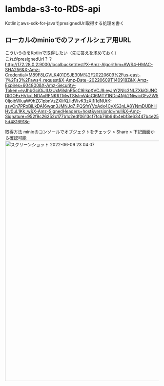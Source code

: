 # lambda-s3-to-RDS-api

Kotlinとaws-sdk-for-javaでpresignedUrl取得する処理を書く

## ローカルのminioでのファイルシェア用URL
こういうのをKotlinで取得したい（先に答えを求めておく） <br>
これがpresignedUrl？？ <br>
http://172.28.0.2:9000/localbucket/test?X-Amz-Algorithm=AWS4-HMAC-SHA256&X-Amz-Credential=M89F8LGVLK401DSJE30M%2F20220609%2Fus-east-1%2Fs3%2Faws4_request&X-Amz-Date=20220609T140918Z&X-Amz-Expires=604800&X-Amz-Security-Token=eyJhbGciOiJIUzUxMiIsInR5cCI6IkpXVCJ9.eyJhY2Nlc3NLZXkiOiJNODlGOExHVkxLNDAxRFNKRTMwTSIsImV4cCI6MTY1NDc4Njk2NiwicGFyZW50IjoibWluaW9hZG1pbnVzZXIifQ.lIdWvK3zXj1i1dNUtK-ssvOn7PRoBiLkDA16wqn3JMNJq7_PQSfnYVoAdx4CyXS3nLA8YNmDUBhHHv0uL1Kk_w&X-Amz-SignedHeaders=host&versionId=null&X-Amz-Signature=952f9c26252c177b1c2edf0613cf7fcb76b94b4eb13e63447b4e255d4816918e

取得方法
minioのコンソールでオブジェクトをチェック > Share > 下記画面から確認可能
<img width="786" alt="スクリーンショット 2022-06-09 23 04 07" src="https://user-images.githubusercontent.com/58777139/172866682-98081252-236b-4eed-80cf-0317ce71c47c.png">
